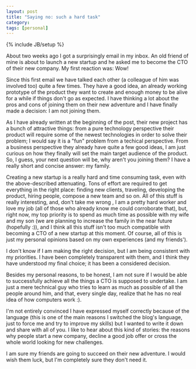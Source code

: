 ```yaml
---
layout: post
title: "Saying no: such a hard task"
category:
tags: [personal]
---
```

{% include JB/setup %}

About two weeks ago I got a surprisingly email in my inbox. An old friend of mine is about to launch a new startup and he asked me to become the CTO of their new company. My first reaction was: Wow!

Since this first email we have talked each other (a colleague of him was involved too) quite a few times. They have a good idea, an already working prototype of the product they want to create and enough money to be alive for a while if things don't go as expected. I have thinking a lot about the pros and cons of joining them on their new adventure and I have finally made a decision: I am not joining them.

As I have already written at the beginning of the post, their new project has a bunch of attractive things: from a pure technology perspective their product will require some of the newest technologies in order to solve their problem; I would say it is a "fun" problem from a techical perspective. From a business perspective they already have quite a few good ideas, I am just curious on how they finally will set the main target audience of the product. So, I guess, your next question will be, why aren't you joining them? I have a really short and concise answer: my family.

Creating a new startup is a really hard and time consuming task, even with the above-described attenuating. Tons of effort are required to get everything in the right place: finding new clients, traveling, developing the product, hiring people, compose a new team and so on. All of this stuff is really interesting, and, don't take me wrong , I am a pretty hard worker and love my job (all of those who already know me could corroborate that), but, right now, my top priority is to spend as much time as possible with my wife and my son (we are planning to increase the family in the near future (hopefully :)), and I think all this stuff isn't too much compatible with becoming a CTO of a new startup at this moment. Of course, all of this is just my personal opinions based on my own experiences (and my friends').

I don't know if I am making the right decision, but I am being consistent with my priorities. I have been completely transparent with them, and I think they have understood my final choice; it has been a considered decision.

Besides my personal reasons, to be honest, I am not sure if I would be able to successfully achieve all the things a CTO is supposed to undertake. I am just a mere technical guy who tries to learn as much as possible of all the people around him, and that, every single day, realize that he has no real idea of how computers work :).

I'm not entirely convinced I have expressed myself correctly because of the language (this is one of the main reasons I switched the blog's language, just to force me and try to improve my skills) but I wanted to write it down and share with all of you. I like to hear about this kind of stories: the reasons why people start a new company, decline a good job offer or cross the whole world looking for new challenges.

I am sure my friends are going to succeed on their new adventure. I would wish them luck, but I'm completely sure they don't need it.